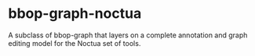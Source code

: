 # bbop-graph-noctua
A subclass of bbop-graph that layers on a complete annotation and graph editing model for the Noctua set of tools.
